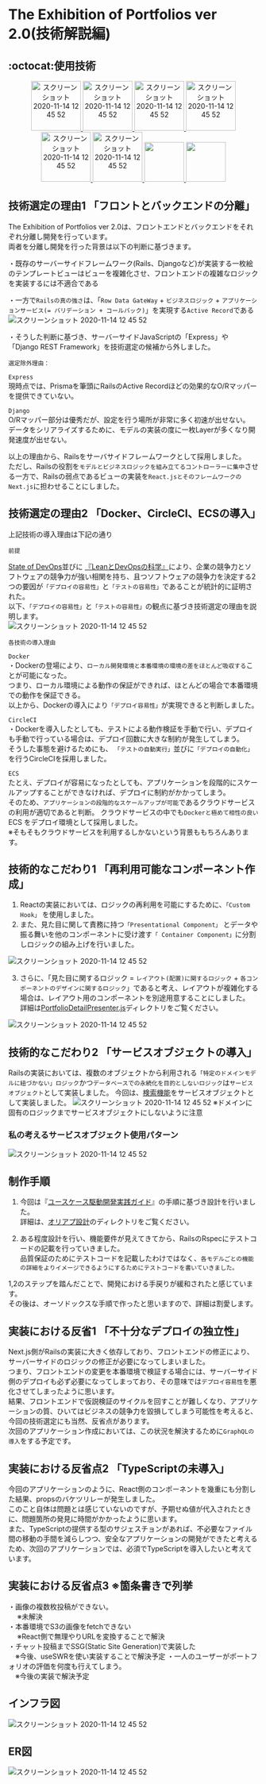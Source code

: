 # The Exhibition of Portfolios ver 2.0(技術解説編)

## :octocat:使用技術
<p align="center">
  <a href="https://ja.reactjs.org/">
    <img   alt="スクリーンショット 2020-11-14 12 45 52" src="https://user-images.githubusercontent.com/73022482/99139136-889fbb80-2679-11eb-8e05-362e2704a06b.png" height="100px;">
  </a>
  <a href="https://nextjs.org/">
    <img   alt="スクリーンショット 2020-11-14 12 45 52" src="https://user-images.githubusercontent.com/73022482/125081426-f44f0100-e100-11eb-9f87-1fd5aded5d1b.png" height="100px;">
  </a>

  <a href="https://aws.amazon.com/jp/">
    <img   alt="スクリーンショット 2020-11-14 12 45 52" src="https://user-images.githubusercontent.com/73022482/102885377-9de8e080-4496-11eb-8f72-dd9e153a2bea.png" height="100px;">
  </a>
   <a href="https://www.docker.com/">
    <img   alt="スクリーンショット 2020-11-14 12 45 52" src="https://user-images.githubusercontent.com/73022482/102885366-9a555980-4496-11eb-90fb-c68704b2206e.png" height="100px;">
  </a>
  <br>
  <a href="https://circleci.com/ja/">
    <img   alt="スクリーンショット 2020-11-14 12 45 52" src="https://user-images.githubusercontent.com/73022482/102885362-97f2ff80-4496-11eb-9a3b-b6dfc3f58175.png" height="100px;">
  </a>
  <a href="https://basecamp.com/">
    <img   alt="スクリーンショット 2020-11-14 12 45 52" src="https://user-images.githubusercontent.com/73022482/102885794-4eef7b00-4497-11eb-848e-ee260f89fd9a.jpg" height="100px;">
  </a>
<a href="https://material-ui.com/"><img src="https://user-images.githubusercontent.com/73022482/99183709-27fba600-2781-11eb-9976-690fa6b676b2.png" height="80px;" />
  </a>
  <a href="https://www.chartjs.org/"><img src="https://user-images.githubusercontent.com/73022482/101280943-7a276880-380f-11eb-912c-25d4945f105a.png" height="80px;" />
  </a>
</p> 

## 技術選定の理由1 「フロントとバックエンドの分離」
The Exhibition of Portfolios ver 2.0は、フロントエンドとバックエンドをそれぞれ分離し開発を行っています。  
両者を分離し開発を行った背景は以下の判断に基づきます。 

・既存のサーバーサイドフレームワーク(Rails、Djangoなど)が実装する一枚絵のテンプレートビューはビューを複雑化させ、フロントエンドの複雑なロジックを実装するには不適合である  

・一方で`Railsの真の強さ`は、「`Row Data GateWay` + `ビジネスロジック` + `アプリケーションサービス(= バリデーション + コールバック)`」を実現する`Active Record`である  
<img   alt="スクリーンショット 2020-11-14 12 45 52" src="https://user-images.githubusercontent.com/73022482/125189469-36984f80-e273-11eb-9ed6-e39991ba7490.png" > 

・そうした判断に基づき、サーバーサイドJavaScriptの「Express」や「Django REST Framework」を技術選定の候補から外しました。  

`選定除外理由：`

`Express`  
現時点では、Prismaを筆頭にRailsのActive Recordほどの効果的なO/Rマッパーを提供できていない。

`Django`  
O/Rマッパー部分は優秀だが、設定を行う場所が非常に多く初速が出せない。  
データをシリアライズするために、モデルの実装の度に一枚Layerが多くなり開発速度が出せない。


以上の理由から、Railsをサーバサイドフレームワークとして採用しました。    
ただし、Railsの役割を`モデルとビジネスロジックを組み立てるコントローラーに集中`させる一方で、Railsの弱点であるビューの実装を`React.jsとそのフレームワークのNext.js`に担わせることにしました。

## 技術選定の理由2 「Docker、CircleCI、ECSの導入」
上記技術の導入理由は下記の通り

`前提`  
  
[State of DevOps](https://circleci.com/ja/resources/state-of-devops-report-2020/)並びに 
[『LeanとDevOpsの科学』](https://www.amazon.co.jp/Lean%E3%81%A8DevOps%E3%81%AE%E7%A7%91%E5%AD%A6%EF%BC%BBAccelerate%EF%BC%BD-%E3%83%86%E3%82%AF%E3%83%8E%E3%83%AD%E3%82%B8%E3%83%BC%E3%81%AE%E6%88%A6%E7%95%A5%E7%9A%84%E6%B4%BB%E7%94%A8%E3%81%8C%E7%B5%84%E7%B9%94%E5%A4%89%E9%9D%A9%E3%82%92%E5%8A%A0%E9%80%9F%E3%81%99%E3%82%8B-impress-top-gear%E3%82%B7%E3%83%AA%E3%83%BC%E3%82%BA-ebook/dp/B07L2R3LTN/ref=sr_1_1?__mk_ja_JP=%E3%82%AB%E3%82%BF%E3%82%AB%E3%83%8A&crid=34WA1PBWOKQHI&dchild=1&keywords=lean%E3%81%A8devops%E3%81%AE%E7%A7%91%E5%AD%A6&qid=1625893283&sprefix=lean%E3%81%A8%2Caps%2C361&sr=8-1)により、企業の競争力とソフトウェアの競争力が強い相関を持ち、且つソフトウェアの競争力を決定する2つの要因が`「デプロイの容易性」`と`「テストの容易性」`であることが統計的に証明された。  
以下、`「デプロイの容易性」`と`「テストの容易性」`の観点に基づき技術選定の理由を説明します。  
<img   alt="スクリーンショット 2020-11-14 12 45 52" src="https://user-images.githubusercontent.com/73022482/125152383-286d0500-e187-11eb-8e6c-ab94b003ef5d.png" > 

`各技術の導入理由` 

`Docker`  
・Dockerの登場により、`ローカル開発環境と本番環境の環境の差をほとんど吸収する`ことが可能になった。  
つまり、ローカル環境による動作の保証ができれば、ほとんどの場合で本番環境での動作を保証できる。  
以上から、Dockerの導入により`「デプロイ容易性」`が実現できると判断しました。

`CircleCI`  
・Dockerを導入したとしても、テストによる動作検証を手動で行い、デプロイも手動で行っている場合は、デプロイ回数に大きな制約が発生してしまう。  
そうした事態を避けるためにも、 `「テストの自動実行」`並びに`「デプロイの自動化」`を行うCircleCIを採用しました。   

`ECS`  
たとえ、デプロイが容易になったとしても、アプリケーションを段階的にスケールアップすることができなければ、デプロイに制約がかかってしまう。  
そのため、`アプリケーションの段階的なスケールアップが可能`であるクラウドサービスの利用が適切であると判断。
クラウドサービスの中でも`Dockerと極めて相性の良い`ECS
をデプロイ環境として採用しました。  
※そもそもクラウドサービスを利用するしかないという背景ももちろんあります。  

## 技術的なこだわり1 「再利用可能なコンポーネント作成」
1. Reactの実装においては、ロジックの再利用を可能にするために、`「Custom Hook」` を使用しました。
2. また、見た目に関して責務に持つ`「Presentational Component」` とデータや振る舞いを他のコンポーネントに受け渡す`「 Container Component」`に分割しロジックの組み上げを行いました。
<img   alt="スクリーンショット 2020-11-14 12 45 52" src="https://user-images.githubusercontent.com/73022482/125151886-5ef55080-e184-11eb-9d0e-9371f809836d.png" >

3. さらに、「見た目に関するロジック = `レイアウト(配置)に関するロジック` + `各コンポーネントのデザインに関するロジック`」であると考え、レイアウトが複雑化する場合は、レイアウト用のコンポーネントを別途用意することにしました。   
詳細は[PortfolioDetailPresenter.js](https://github.com/nakamori-naoya/next-js-portfolio/blob/master/components/PortfolioDetail/PortfolioDetailPresenter.js)ディレクトリをご覧ください。

<img   alt="スクリーンショット 2020-11-14 12 45 52" src="https://user-images.githubusercontent.com/73022482/125156500-b1446a80-e1a0-11eb-9af3-966b19baa014.png" >


## 技術的なこだわり2 「サービスオブジェクトの導入」
Railsの実装においては、複数のオブジェクトから利用される`「特定のドメインモデルに紐づかない」ロジック`かつ`データベースでの永続化を目的としないロジック`は`サービスオブジェクト`として実装しました。
今回は、[検索機能](https://github.com/nakamori-naoya/rails-docker-ecs/blob/master/backend/app/services/search_service.rb)をサービスオブジェクトとして実装しました。
<img   alt="スクリーンショット 2020-11-14 12 45 52" src="https://user-images.githubusercontent.com/73022482/125159719-0b026000-e1b4-11eb-960a-2b747742a862.png" >
※ドメインに固有のロジックまでサービスオブジェクトにしないように注意  

### 私の考えるサービスオブジェクト使用パターン
<img   alt="スクリーンショット 2020-11-14 12 45 52" src="https://user-images.githubusercontent.com/73022482/125189179-bcb39680-e271-11eb-8d9c-e64e1bf97cd4.png" >


## 制作手順
1. 今回は『[ユースケース駆動開発実践ガイド](https://www.amazon.co.jp/%E3%83%A6%E3%83%BC%E3%82%B9%E3%82%B1%E3%83%BC%E3%82%B9%E9%A7%86%E5%8B%95%E9%96%8B%E7%99%BA%E5%AE%9F%E8%B7%B5%E3%82%AC%E3%82%A4%E3%83%89-%E3%83%80%E3%82%B0%E3%83%BB%E3%83%AD%E3%83%BC%E3%82%BC%E3%83%B3%E3%83%90%E3%83%BC%E3%82%B0-ebook/dp/B01B5MX2TC/ref=sr_1_1?__mk_ja_JP=%E3%82%AB%E3%82%BF%E3%82%AB%E3%83%8A&crid=3D4MXLJ2MERIR&dchild=1&keywords=%E3%83%A6%E3%83%BC%E3%82%B9%E3%82%B1%E3%83%BC%E3%82%B9%E9%A7%86%E5%8B%95%E9%96%8B%E7%99%BA%E5%AE%9F%E8%B7%B5%E3%82%AC%E3%82%A4%E3%83%89&qid=1625913325&sprefix=%E3%83%A6%E3%83%BC%E3%82%B9%E3%82%B1%E3%83%BC%E3%82%B9%2Caps%2C286&sr=8-1)』の手順に基づき設計を行いました。  
詳細は、[オリアプ設計](https://github.com/nakamori-naoya/rails-docker-ecs/tree/master/%E3%82%AA%E3%83%AA%E3%82%A2%E3%83%97%E8%A8%AD%E8%A8%88)のディレクトリをご覧ください。

2. ある程度設計を行い、機能要件が見えてきてから、RailsのRspecにテストコードの記載を行っていきました。  
品質保証のためにテストコードを記載したわけではなく、`各モデルごとの機能の詳細をよりイメージできるようにするためにテストコードを書いていきました。`


1,2のステップを踏んだことで、開発における手戻りが緩和されたと感じています。  
その後は、オーソドックスな手順で作ったと思いますので、詳細は割愛します。


## 実装における反省1 「不十分なデプロイの独立性」
Next.js側がRailsの実装に大きく依存しており、フロントエンドの修正により、サーバーサイドのロジックの修正が必要になってしまいました。  
つまり、フロントエンドの変更を本番環境で検証する場合には、サーバーサイド側のデプロイも必ず必要になってしまっており、その意味では`デプロイ容易性`を悪化させてしまったように思います。  
結果、フロントエンドで仮説検証のサイクルを回すことが難しくなり、アプリケーションの質、ひいてはビジネスの競争力を毀損してしまう可能性を考えると、今回の技術選定にも当然、反省点があります。  
次回のアプリケーション作成においては、この状況を解決するために`GraphQLの導入`をする予定です。

## 実装における反省点2 「TypeScriptの未導入」
今回のアプリケーションのように、React側のコンポーネントを幾重にも分割した結果、propsのバケツリレーが発生しました。  
このこと自体は問題とは感じていないのですが、予期せぬ値が代入されたときに、問題箇所の発見に時間がかかったように思います。  
また、TypeScriptの提供する型のサジェスチョンがあれば、不必要なファイル間の移動の手間を減らしつつ、安全なアプリケーションの開発ができたと考えるため、次回のアプリケーションでは、必須でTypeScriptを導入したいと考えています。

## 実装における反省点3 ※箇条書きで列挙
・画像の複数枚投稿ができない。  
　 ※未解決  
・本番環境でS3の画像をfetchできない  
　 ※React側で無理やりURLを変換することで解決    
・チャット投稿までSSG(Static Site Generation)で実装した    
　※今後、useSWRを使い実装することで解決予定
・一人のユーザーがポートフォリオの評価を何度も行えてしまう。  
　※今後の実装で解決予定


## インフラ図  
<img   alt="スクリーンショット 2020-11-14 12 45 52" src="https://user-images.githubusercontent.com/73022482/125167328-ecfc2600-e1da-11eb-9b46-3143d753fc16.png" >

## ER図
<img   alt="スクリーンショット 2020-11-14 12 45 52" src="https://user-images.githubusercontent.com/73022482/125188894-83c6f200-e270-11eb-9bae-ccb3d552a2d9.png" >













